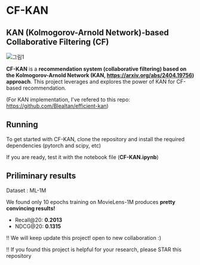 # CF-KAN

## KAN (Kolmogorov-Arnold Network)-based Collaborative Filtering (CF)

![그림1](https://github.com/jindeok/CF-KAN/assets/35905280/a9b4ca1d-07e4-497b-9ec1-57454475f431)

**CF-KAN** is a **recommendation system (collaborative filtering) based on the Kolmogorov-Arnold Network (KAN, https://arxiv.org/abs/2404.19756) approach**. This project leverages and explores the power of KAN for CF-based recommendation.

(For KAN implementation, I've refered to this repo: https://github.com/Blealtan/efficient-kan)

## Running 
To get started with CF-KAN, clone the repository and install the required dependencies (pytorch and scipy, etc)

If you are ready, test it with the notebook file (**CF-KAN.ipynb**)


## Priliminary results

Dataset : ML-1M

We found only 10 epochs training on MovieLens-1M produces **pretty convincing results!**
- Recall@20: **0.2013**
- NDCG@20: **0.1315**


!! We will keep update this project! open to new collaboration :)

!! If you found this project is helpful for your research, please STAR this repository


